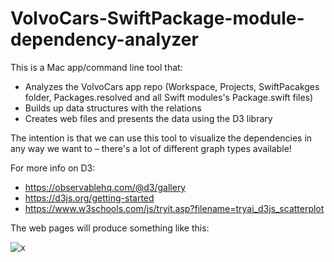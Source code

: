 # VolvoCars-SwiftPackage-module-dependency-analyzer

This is a Mac app/command line tool that:
* Analyzes the VolvoCars app repo (Workspace, Projects, SwiftPacakges folder, Packages.resolved and all Swift modules's Package.swift files)
* Builds up data structures with the relations
* Creates web files and presents the data using the D3 library

The intention is that we can use this tool to visualize the dependencies in any way we want to – there's a lot of different graph types available!

For more info on D3:
* https://observablehq.com/@d3/gallery
* https://d3js.org/getting-started
* https://www.w3schools.com/js/tryit.asp?filename=tryai_d3js_scatterplot

The web pages will produce something like this:

![x](https://github.com/rickarddahlvolvocars/VolvoCars-SwiftPackage-module-dependency-analyzer/assets/102733807/e27d6753-63ee-4a67-babf-d73eed998679)
